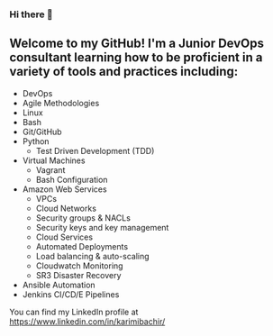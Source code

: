 ### Hi there 👋

## Welcome to my GitHub! I'm a Junior DevOps consultant learning how to be proficient in a variety of tools and practices including:
- DevOps
- Agile Methodologies
- Linux
- Bash
- Git/GitHub
- Python
  - Test Driven Development (TDD)
- Virtual Machines
  - Vagrant
  - Bash Configuration
- Amazon Web Services
  - VPCs
  - Cloud Networks
  - Security groups & NACLs
  - Security keys and key management
  - Cloud Services
  - Automated Deployments
  - Load balancing & auto-scaling
  - Cloudwatch Monitoring
  - SR3 Disaster Recovery
- Ansible Automation
- Jenkins CI/CD/E Pipelines

You can find my LinkedIn profile at https://www.linkedin.com/in/karimibachir/
<!--
**kbachir/kbachir** is a ✨ _special_ ✨ repository because its `README.md` (this file) appears on your GitHub profile.

Here are some ideas to get you started:

- 🔭 I’m currently working on ...
- 🌱 I’m currently learning ...
- 👯 I’m looking to collaborate on ...
- 🤔 I’m looking for help with ...
- 💬 Ask me about ...
- 📫 How to reach me: ...
- 😄 Pronouns: ...
- ⚡ Fun fact: ...
-->
